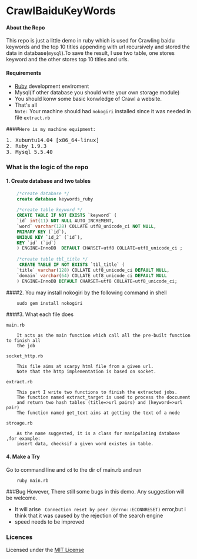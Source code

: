 CrawlBaiduKeyWords
==================
#### About the Repo    
This repo is just a little demo in ruby which is used for Crawling baidu keywords and the top 10 titles
appending with url recursively and stored the data in database(`mysql`).To save the result, I use two table,
one stores keyword and the other stores top 10 titles and urls.

#### Requirements

* [Ruby](https://www.ruby-lang.org) development enviroment 
* Mysql(if other database you should write your own storage module)
* You should konw some basic konwledge of Crawl a website.
*  That's all      
`Note:`
Your machine should had `nokogiri` installed since it was needed in file `extract.rb`     

####`Here is my machine equipment:`   
<pre>
1. Xubuntu14.04 [x86_64-linux]
2. Ruby 1.9.3
3. Mysql 5.5.40
</pre>
### What is the logic of the repo

#### 1. Create database and two tables
```sql  
    /*create database */     
    create database keywords_ruby 
    
    /*create table keyword */  
    CREATE TABLE IF NOT EXISTS `keyword` (
    `id` int(11) NOT NULL AUTO_INCREMENT,
    `word` varchar(128) COLLATE utf8_unicode_ci NOT NULL,
    PRIMARY KEY (`id`),
    UNIQUE KEY `id_2` (`id`),
    KEY `id` (`id`)
    ) ENGINE=InnoDB  DEFAULT CHARSET=utf8 COLLATE=utf8_unicode_ci ;
    
    /*create table tbl_title */  
     CREATE TABLE IF NOT EXISTS `tbl_title` (
    `title` varchar(128) COLLATE utf8_unicode_ci DEFAULT NULL,
    `domain` varchar(64) COLLATE utf8_unicode_ci DEFAULT NULL
    ) ENGINE=InnoDB DEFAULT CHARSET=utf8 COLLATE=utf8_unicode_ci;
```

####2. You may install nokogiri by the following command in shell
```shell
    sudo gem install nokogiri
```
####3. What each file does

`main.rb`
``` 
    It acts as the main function which call all the pre-built function to finish all
    the job
```

`socket_http.rb`
```
    This file aims at scarpy html file from a given url.
    Note that the http implementation is based on socket.
```
`extract.rb`
```
    This part I write two functions to finish the extracted jobs.
    The function named extract_target is used to process the doccument 
    and return two hash tables (title=>url pairs) and (keyword=>url pair)
    The function named get_text aims at getting the text of a node
```
`stroage.rb`
```
    As the name suggested, it is a class for manipulating database ,for example: 
    insert data, checksif a given word existes in table.
```
#### 4. Make a Try
Go to command line and `cd` to the dir  of  main.rb and run    

```shell   
    ruby main.rb
```
###Bug
However, There still some bugs in this demo. Any suggestion will be welcome. 

*  It will arise ` Connection reset by peer (Errno::ECONNRESET)` error,but i think  that it was
caused by  the rejection of  the search engine 
* speed needs to be improved

### Licences 
Licensed under the [MIT License](http://opensource.org/licenses/MIT)
